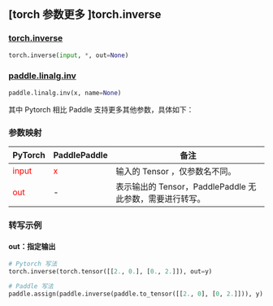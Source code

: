## [torch 参数更多 ]torch.inverse

### [torch.inverse](https://pytorch.org/docs/stable/generated/torch.inverse.html?highlight=inverse#torch.inverse)

```python
torch.inverse(input, *, out=None)
```

### [paddle.linalg.inv](https://www.paddlepaddle.org.cn/documentation/docs/zh/api/paddle/linalg/inv_cn.html)

```python
paddle.linalg.inv(x, name=None)
```

其中 Pytorch 相比 Paddle 支持更多其他参数，具体如下：

### 参数映射
| PyTorch       | PaddlePaddle | 备注                                                   |
| ------------- | ------------ | ------------------------------------------------------ |
| <font color='red'> input </font>         | <font color='red'> x </font>            | 输入的 Tensor ，仅参数名不同。                                     |
| <font color='red'> out </font>           | -                                       | 表示输出的 Tensor，PaddlePaddle 无此参数，需要进行转写。              |


### 转写示例

#### out：指定输出
```python
# Pytorch 写法
torch.inverse(torch.tensor([[2., 0.], [0., 2.]]), out=y)

# Paddle 写法
paddle.assign(paddle.inverse(paddle.to_tensor([[2., 0], [0, 2.]])), y)
```
